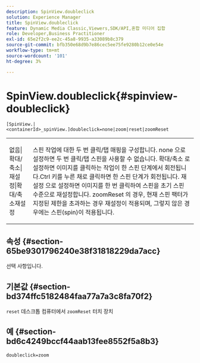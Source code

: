 ```yaml
---
description: SpinView.doubleclick
solution: Experience Manager
title: SpinView.doubleclick
feature: Dynamic Media Classic,Viewers,SDK/API,혼합 미디어 집합
role: Developer,Business Practitioner
exl-id: 65e2f2c9-ee2c-45a8-9935-a33089b8c379
source-git-commit: bfb350e68d9b7e86cec5ee75fe9280b12ce0e54e
workflow-type: tm+mt
source-wordcount: '101'
ht-degree: 3%

---
```


# SpinView.doubleclick{#spinview-doubleclick}

`[SpinView.|<containerId>_spinView.]doubleclick=none|zoom|reset|zoomReset`

<table id="table_2D828A5750644B9CB95A2989C36F15F1"> 
 <tbody> 
  <tr> 
   <td colname="col1"> <p> <span class="codeph"> 없음|확대/축소|재설정|확대/축소재설정  </span> </p> </td> 
   <td colname="col2"> <p> 스핀 작업에 대한 두 번 클릭/탭 매핑을 구성합니다. <span class="codeph"> none </span> 으로 설정하면 두 번 클릭/탭 스핀을 사용할 수 없습니다. <span class="codeph"> 확대/축소 </span> 로 설정하면 이미지를 클릭하는 작업이 한 스핀 단계에서 회전됩니다.Ctrl 키를 누른 채로 클릭하면 한 스핀 단계가 회전됩니다. <span class="codeph"> 재설정 </span>으로 설정하면 이미지를 한 번 클릭하여 스핀을 초기 스핀 수준으로 재설정합니다. <span class="codeph"> zoomReset </span>의 경우, 현재 스핀 팩터가 지정된 제한을 초과하는 경우 재설정이 적용되며, 그렇지 않은 경우에는 스핀(spin)이 적용됩니다. </p> </td> 
  </tr> 
 </tbody> 
</table>

## 속성 {#section-65be9301796240e38f31818229da7acc}

선택 사항입니다.

## 기본값 {#section-bd374ffc5182484faa77a7a3c8fa70f2}

`reset` 데스크톱 컴퓨터에서 `zoomReset` 터치 장치

## 예 {#section-bd6c4249bccf44aab13fee8552f5a8b3}

`doubleclick=zoom`
